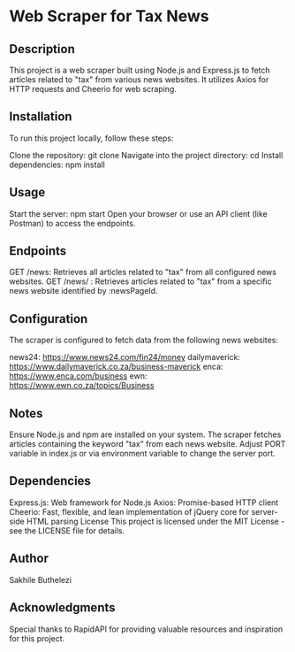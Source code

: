 #  Web Scraper for Tax News

## Description
This project is a web scraper built using Node.js and Express.js to fetch articles related to "tax" from various news websites. It utilizes Axios for HTTP requests and Cheerio for web scraping.

## Installation
To run this project locally, follow these steps:

Clone the repository: git clone <repository-url>
Navigate into the project directory: cd <project-directory>
Install dependencies: npm install

## Usage
Start the server: npm start
Open your browser or use an API client (like Postman) to access the endpoints.

## Endpoints
GET /news: Retrieves all articles related to "tax" from all configured news websites.
GET /news/
: Retrieves articles related to "tax" from a specific news website identified by :newsPageId.

## Configuration
The scraper is configured to fetch data from the following news websites:

news24: https://www.news24.com/fin24/money
dailymaverick: https://www.dailymaverick.co.za/business-maverick
enca: https://www.enca.com/business
ewn: https://www.ewn.co.za/topics/Business

## Notes
Ensure Node.js and npm are installed on your system.
The scraper fetches articles containing the keyword "tax" from each news website.
Adjust PORT variable in index.js or via environment variable to change the server port.

## Dependencies
Express.js: Web framework for Node.js
Axios: Promise-based HTTP client
Cheerio: Fast, flexible, and lean implementation of jQuery core for server-side HTML parsing
License
This project is licensed under the MIT License - see the LICENSE file for details.

## Author
Sakhile Buthelezi

## Acknowledgments
Special thanks to RapidAPI for providing valuable resources and inspiration for this project.
